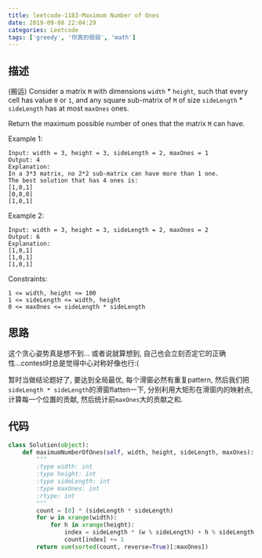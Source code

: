 ```yaml
---
title: leetcode-1183-Maximum Number of Ones
date: 2019-09-08 22:04:29
categories: Leetcode
tags: ['greedy', '你真的很弱', 'math']
---
```


## 描述
(搬运)
Consider a matrix `M` with dimensions `width` * `height`, such that every cell has value `0` or `1`, and any square sub-matrix of `M` of size `sideLength` * `sideLength` has at most `maxOnes` ones.

Return the maximum possible number of ones that the matrix `M` can have.

Example 1:
```ignorelang
Input: width = 3, height = 3, sideLength = 2, maxOnes = 1
Output: 4
Explanation:
In a 3*3 matrix, no 2*2 sub-matrix can have more than 1 one.
The best solution that has 4 ones is:
[1,0,1]
[0,0,0]
[1,0,1]
```

Example 2:
```ignorelang
Input: width = 3, height = 3, sideLength = 2, maxOnes = 2
Output: 6
Explanation:
[1,0,1]
[1,0,1]
[1,0,1]
```
Constraints:
```ignorelang
1 <= width, height <= 100
1 <= sideLength <= width, height
0 <= maxOnes <= sideLength * sideLength
```
## 思路
这个贪心姿势真是想不到... 或者说就算想到, 自己也会立刻否定它的正确性...contest时总是觉得中心对称好像也行:(

暂时当做结论题好了, 要达到全局最优, 每个滑窗必然有重复pattern, 然后我们把`sideLength * sideLength`的滑窗flatten一下, 分别利用大矩形在滑窗内的映射点, 计算每一个位置的贡献, 然后统计前`maxOnes`大的贡献之和.


## 代码
```python
class Solution(object):
    def maximumNumberOfOnes(self, width, height, sideLength, maxOnes):
        """
        :type width: int
        :type height: int
        :type sideLength: int
        :type maxOnes: int
        :rtype: int
        """
        count = [0] * (sideLength * sideLength)
        for w in xrange(width):
            for h in xrange(height):
                index = sideLength * (w % sideLength) + h % sideLength
                count[index] += 1
        return sum(sorted(count, reverse=True)[:maxOnes])
```